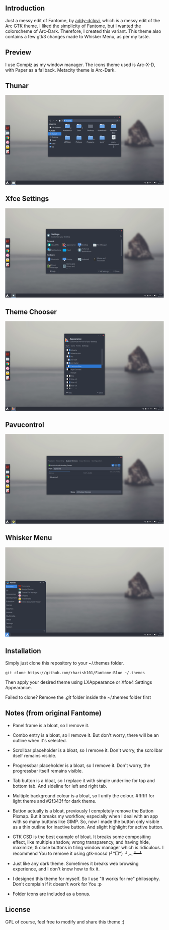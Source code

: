 ## Introduction
Just a messy edit of Fantome, by [addy-dclxvi](https://github.com/addy-dclxvi), which is a messy edit of the Arc GTK theme.
I liked the simplicity of Fantome, but I wanted the colorscheme of Arc-Dark.
Therefore, I created this variant. This theme also contains a few gtk3 changes made to Whisker Menu, as per my taste.

## Preview
I use Compiz as my window manager.
The icons theme used is Arc-X-D, with Paper as a fallback.
Metacity theme is Arc-Dark.

## Thunar
![alt text](https://raw.githubusercontent.com/rharish101/Fantome-Blue/master/thunar.png)

## Xfce Settings
![alt text](https://raw.githubusercontent.com/rharish101/Fantome-Blue/master/xfce-settings.png)

## Theme Chooser
![alt text](https://raw.githubusercontent.com/rharish101/Fantome-Blue/master/theme-chooser.png)

## Pavucontrol
![alt text](https://raw.githubusercontent.com/rharish101/Fantome-Blue/master/pavucontrol.png)

## Whisker Menu
![alt text](https://raw.githubusercontent.com/rharish101/Fantome-Blue/master/whisker-menu.png)

## Installation
Simply just clone this repository to your ~/.themes folder.
```
git clone https://github.com/rharish101/Fantome-Blue ~/.themes
```
Then apply your desired theme using LXAppearance or Xfce4 Settings Appearance.

Failed to clone? Remove the *.git* folder inside the ~/.themes folder first

## Notes (from original Fantome)

- Panel frame is a bloat, so I remove it.

- Combo entry is a bloat, so I remove it. But don't worry, there will be an outline when it's selected.

- Scrollbar placeholder is a bloat, so I remove it. Don't worry, the scrollbar itself remains visible.

- Progressbar placeholder is a bloat, so I remove it. Don't worry, the progressbar itself remains visible.

- Tab button is a bloat, so I replace it with simple underline for top and bottom tab. And sideline for left and right tab.

- Multiple background colour is a bloat, so I unify the colour. #ffffff for light theme and #2f343f for dark theme.

- Button actually is a bloat, previously I completely remove the Button Pixmap. 
But it breaks my workflow, especially when I deal with an app with so many buttons like GIMP. 
So, now I made the button only visible as a thin outline for inactive button. And slight highlight for active button.

- GTK CSD is the best example of bloat. It breaks some compositing effect, like multiple shadow, wrong transparency, and having hide, maximize, & close buttons in tiling window manager which is ridiculous. 
I recommend You to remove it using gtk-nocsd (╯°□°）╯︵ ┻━┻

- Just like any dark theme. Sometimes it breaks web browsing experience, and I don't know how to fix it.

- I designed this theme for myself. So I use "It works for me" philosophy. Don't complain if it doesn't work for You :p

- Folder icons are included as a bonus.

## License

GPL of course, feel free to modify and share this theme ;)
